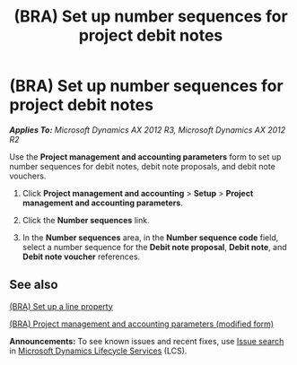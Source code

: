 ﻿---
title: (BRA) Set up number sequences for project debit notes
TOCTitle: (BRA) Set up number sequences for project debit notes
ms:assetid: 5b8414b3-c23a-4978-b2bc-8db861a9c130
ms:mtpsurl: https://technet.microsoft.com/en-us/library/JJ853380(v=AX.60)
ms:contentKeyID: 50396747
ms.date: 04/18/2014
mtps_version: v=AX.60
---

# (BRA) Set up number sequences for project debit notes 


_**Applies To:** Microsoft Dynamics AX 2012 R3, Microsoft Dynamics AX 2012 R2_

Use the **Project management and accounting parameters** form to set up number sequences for debit notes, debit note proposals, and debit note vouchers.

1.  Click **Project management and accounting** \> **Setup** \> **Project management and accounting parameters**.

2.  Click the **Number sequences** link.

3.  In the **Number sequences** area, in the **Number sequence code** field, select a number sequence for the **Debit note proposal**, **Debit note**, and **Debit note voucher** references.

## See also

[(BRA) Set up a line property](bra-set-up-a-line-property.md)

[(BRA) Project management and accounting parameters (modified form)](https://technet.microsoft.com/en-us/library/jj937990\(v=ax.60\))

  
**Announcements:** To see known issues and recent fixes, use [Issue search](http://go.microsoft.com/fwlink/?linkid=389258) in [Microsoft Dynamics Lifecycle Services](http://go.microsoft.com/fwlink/?linkid=306505) (LCS).

